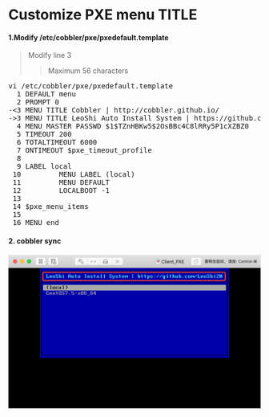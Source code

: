 # Customize PXE menu TITLE

#### 1.Modify /etc/cobbler/pxe/pxedefault.template

> Modify line 3
>> Maximum 56 characters

<pre>
vi /etc/cobbler/pxe/pxedefault.template
  1 DEFAULT menu
  2 PROMPT 0
-<3 MENU TITLE Cobbler | http://cobbler.github.io/
->3 MENU TITLE LeoShi Auto Install System | https://github.com/LeoShi2018
  4 MENU MASTER PASSWD $1$TZnHBKw5$2OsBBc4C8lRRy5P1cXZBZ0
  5 TIMEOUT 200
  6 TOTALTIMEOUT 6000
  7 ONTIMEOUT $pxe_timeout_profile
  8 
  9 LABEL local
 10         MENU LABEL (local)
 11         MENU DEFAULT
 12         LOCALBOOT -1
 13 
 14 $pxe_menu_items
 15 
 16 MENU end
</pre>

#### 2. cobbler sync

![PXE Menu](https://github.com/LeoShi2018/LinuxTutorial/blob/master/Cobbler/images/images006.png)